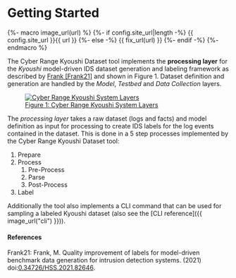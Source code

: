 # Getting Started

{%- macro image_url(url) %}
{%- if config.site_url|length -%}
{{ config.site_url }}{{ url }}
{%- else -%}
{{ fix_url(url) }}
{%- endif -%}
{%- endmacro %}

The Cyber Range Kyoushi Dataset tool implements the **processing layer** for the *Kyoushi* model-driven IDS dataset generation and labeling framework as described by [Frank [Frank21]](#Frank21) and shown in Figure 1. Dataset definition and generation are handled by the *Model*, *Testbed* and *Data Collection* layers.

<figure>
  <a data-fancybox="gallery" href="{{ image_url("images/system.png") }}">
  <img src="{{ image_url("images/system.png") }}" alt="Cyber Range Kyoushi System Layers" />
  <figcaption>Figure 1: Cyber Range Kyoushi System Layers</figcaption>
  </a>
</figure>

The *processing layer* takes a raw dataset (logs and facts) and model definition as input for processing to create IDS labels for the log events contained in the dataset. This is done in a 5 step processes implemented by the Cyber Range Kyoushi Dataset tool:

1. Prepare
2. Process
    1. Pre-Process
    2. Parse
    3. Post-Process
3. Label

Additionally the tool also implements a CLI command that can be used for sampling a labeled Kyoushi dataset (also see the [CLI reference]({{ image_url("cli") }})).

#### References

<a name="Frank21"></a><p>Frank21: Frank, M. Quality improvement of labels for model-driven benchmark data generation for intrusion detection systems. (2021) doi:[0.34726/HSS.2021.82646](https://doi.org/10.34726/HSS.2021.82646). </p>
